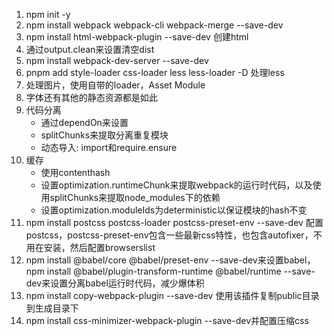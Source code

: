 1. npm init -y
2. npm install webpack webpack-cli webpack-merge --save-dev
3. npm install html-webpack-plugin --save-dev 创建html
4. 通过output.clean来设置清空dist
5. npm install webpack-dev-server --save-dev
6. pnpm add style-loader css-loader less less-loader -D 处理less
7. 处理图片，使用自带的loader，Asset Module
8. 字体还有其他的静态资源都是如此
9. 代码分离
    - 通过dependOn来设置
    - splitChunks来提取分离重复模块
    - 动态导入: import和require.ensure
10. 缓存
    - 使用contenthash
    - 设置optimization.runtimeChunk来提取webpack的运行时代码，以及使用splitChunks来提取node_modules下的依赖
    - 设置optimization.moduleIds为deterministic以保证模块的hash不变
11. npm install postcss postcss-loader postcss-preset-env --save-dev 配置postcss，postcss-preset-env包含一些最新css特性，也包含autofixer，不用在安装，然后配置browserslist
12. npm install @babel/core @babel/preset-env --save-dev来设置babel，npm install @babel/plugin-transform-runtime @babel/runtime --save-dev来设置分离babel运行时代码，减少爆体积
13. npm install copy-webpack-plugin --save-dev 使用该插件复制public目录到生成目录下
14. npm install css-minimizer-webpack-plugin --save-dev并配置压缩css